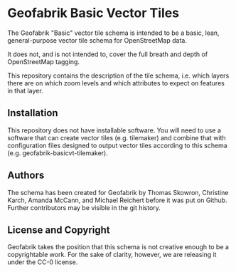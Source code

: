 # Geofabrik Basic Vector Tiles

The Geofabrik "Basic" vector tile schema is intended to be a basic, lean, general-purpose vector tile schema for OpenStreetMap data.

It does not, and is not intended to, cover the full breath and depth of OpenStreetMap tagging.

This repository contains the description of the tile schema, i.e. which layers there
are on which zoom levels and which attributes to expect on features in that layer.

## Installation

This repository does not have installable software. You will need to use a software
that can create vector tiles (e.g. tilemaker) and combine that with configuration files
designed to output vector tiles according to this schema (e.g. geofabrik-basicvt-tilemaker).

## Authors

The schema has been created for Geofabrik by Thomas Skowron, Christine Karch,
Amanda McCann, and Michael Reichert before it was put on Github. Further contributors
may be visible in the git history.

## License and Copyright

Geofabrik takes the position that this schema is not creative enough to be a copyrightable
work. For the sake of clarity, however, we are releasing it under the CC-0 license.
